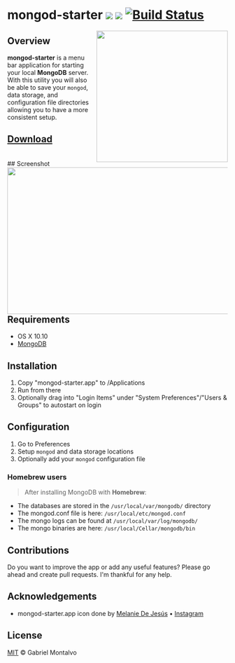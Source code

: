 # mongod-starter ![](https://img.shields.io/github/release/gmontalvoriv/mongod-starter.svg) ![](https://img.shields.io/github/commits-since/gmontalvoriv/mongod-starter/1.1.0.svg) [![Build Status](https://travis-ci.org/gmontalvoriv/mongod-starter.svg?branch=master)](https://travis-ci.org/gmontalvoriv/mongod-starter)

<img align="right" height="300" width="300" src="https://github.com/gmontalvoriv/mongod-starter/blob/master/images/logo.png" />

## Overview

**mongod-starter** is a menu bar application for starting your local **MongoDB** server. With this utility you will also be able to save your `mongod`, data storage, and configuration file directories allowing you to have a more consistent setup.

## [Download](https://github.com/gmontalvoriv/mongod-starter/releases)

<br>
## Screenshot

<img align="right" height="335" width="900" src="https://github.com/gmontalvoriv/mongod-starter/blob/master/images/Screenshot.png" />

## Requirements

- OS X 10.10
- [MongoDB](https://www.mongodb.org/downloads#production)

## Installation

1. Copy "mongod-starter.app" to /Applications
2. Run from there
3. Optionally drag into "Login Items" under "System Preferences"/"Users & Groups" to autostart on login

## Configuration

1. Go to Preferences
2. Setup `mongod` and data storage locations
3. Optionally add your `mongod` configuration file 

### Homebrew users

> After installing MongoDB with **Homebrew**:

- The databases are stored in the `/usr/local/var/mongodb/` directory
- The mongod.conf file is here: `/usr/local/etc/mongod.conf`
- The mongo logs can be found at `/usr/local/var/log/mongodb/`
- The mongo binaries are here: `/usr/local/Cellar/mongodb/bin`

## Contributions

Do you want to improve the app or add any useful features? Please go ahead and create pull requests. I'm thankful for any help.

## Acknowledgements

- mongod-starter.app icon done by [Melanie De Jesús](mailto:melanie.dejesus92@hotmail.com) • [Instagram](https://www.instagram.com/cybertrousers/)

## License

[MIT](https://github.com/gmontalvoriv/mongod-starter/blob/master/LICENSE) © Gabriel Montalvo

